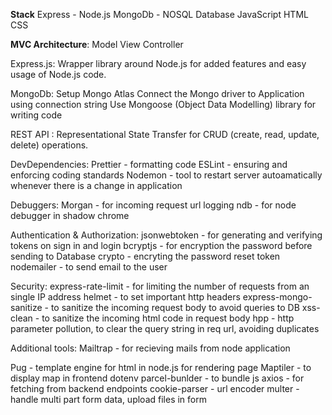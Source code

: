 **Stack**
Express - Node.js
MongoDb - NOSQL Database
JavaScript
HTML
CSS

**MVC Architecture**: Model View Controller

Express.js:
Wrapper library around Node.js for added features and easy usage of Node.js code.

MongoDb:
Setup Mongo Atlas
Connect the Mongo driver to Application using connection string
Use Mongoose (Object Data Modelling) library for writing code

REST API : Representational State Transfer for CRUD (create, read, update, delete) operations.

DevDependencies:
Prettier - formatting code
ESLint - ensuring and enforcing coding standards
Nodemon - tool to restart server autoamatically whenever there is a change in application

Debuggers:
Morgan - for incoming request url logging
ndb - for node debugger in shadow chrome

Authentication & Authorization:
jsonwebtoken - for generating and verifying tokens on sign in and login
bcryptjs - for encryption the password before sending to Database
crypto - encryting the password reset token
nodemailer - to send email to the user

Security:
express-rate-limit - for limiting the number of requests from an single IP address
helmet - to set important http headers
express-mongo-sanitize - to sanitize the incoming request body to avoid queries to DB
xss-clean - to sanitize the incoming html code in request body
hpp - http parameter pollution, to clear the query string in req url, avoiding duplicates

Additional tools:
Mailtrap - for recieving mails from node application

Pug - template engine for html in node.js for rendering page
Maptiler - to display map in frontend
dotenv
parcel-bunlder - to bundle js
axios - for fetching from backend endpoints
cookie-parser - url encoder
multer - handle multi part form data, upload files in form
